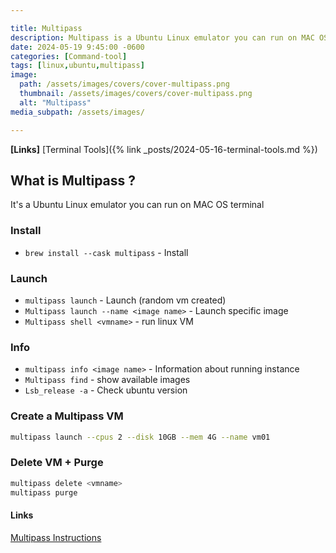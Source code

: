 ```yaml
---

title: Multipass
description: Multipass is a Ubuntu Linux emulator you can run on MAC OS terminal
date: 2024-05-19 9:45:00 -0600
categories: [Command-tool]
tags: [linux,ubuntu,multipass]
image:
  path: /assets/images/covers/cover-multipass.png
  thumbnail: /assets/images/covers/cover-multipass.png
  alt: "Multipass"
media_subpath: /assets/images/

---
```


**[Links]**
[Terminal Tools]({% link _posts/2024-05-16-terminal-tools.md %})

## **What is Multipass ?**
It's a Ubuntu Linux emulator you can run on MAC OS terminal

### Install
- `brew install --cask multipass` - Install

### Launch
- `multipass launch` - Launch (random vm created)
- `Multipass launch --name <image name>` - Launch specific image
- `Multipass shell <vmname>` - run linux VM

### Info
- `multipass info <image name>` - Information about running instance
- ``Multipass find`` - show available images
- `Lsb_release -a` - Check ubuntu version

### Create a Multipass VM
```bash
multipass launch --cpus 2 --disk 10GB --mem 4G --name vm01
```

### Delete VM + Purge
```bash
multipass delete <vmname>
multipass purge
```

#### Links
[Multipass Instructions](https://multipass.run/docs/installing-on-macos)